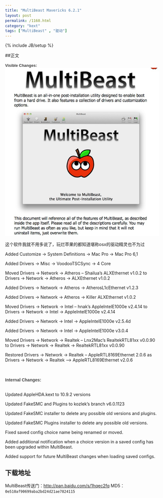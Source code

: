 ```yaml
---
title: "MultiBeast Mavericks 6.2.1"
layout: post
permalink: /1160.html
category: "kext"
tags: ["MultiBeast" , "驱动"]
---
```

{% include JB/setup %}


##正文

<span style="word-wrap: break-word; color: #444444; font-size: 14px; font-family: Verdana, Helvetica, Arial, sans-serif;"><span style="word-wrap: break-word; font-size: small;"><span style="word-wrap: break-word; color: #3e3e3e;"><span style="word-wrap: break-word; font-weight: bold;">Visible Changes:</span></span></span></span><br style="word-wrap: break-word; color: #444444; font-family: tahoma, 'Hiragino Sans GB', 'Wenquanyi Micro Hei', 微软雅黑, Arial, Verdana, sans-serif; font-size: 14px;" /><a href="/wp-content/uploads/sinapicv2-backup/1160-ww2-bmiddle-a316108djw1envmnxh5nej20hb0ixjtz.jpg" target="_blank"><img src="/wp-content/uploads/sinapicv2-backup/1160-ww2-large-a316108djw1envmnxh5nej20hb0ixjtz.jpg" alt="MultiBeast - Mavericks 6.2.1下载" /></a>

这个软件我就不用多说了，玩烂苹果的都知道堪称osx的驱动精灵也不为过

Added Customize -> System Definitions -> Mac Pro -> Mac Pro 6,1

Added Drivers -> Misc -> VoodooTSCSync -> 4 Core

Moved Drivers -> Network -> Atheros &#8211; Shailua&#8217;s ALXEthernet v1.0.2 to Drivers -> Network -> Atheros -> ALXEthernet v1.0.2

Added Drivers -> Network -> Atheros -> AtherosL1cEthernet v1.2.3

Added Drivers -> Network -> Atheros -> Killer ALXEthernet v1.0.2

Moved Drivers -> Network -> Intel &#8211; hnak&#8217;s AppleIntelE1000e v2.4.14 to Drivers -> Network -> Intel -> AppleIntelE1000e v2.4.14

Added Drivers -> Network -> Intel -> AppleIntelE1000e v2.5.4d

Added Drivers -> Network -> Intel -> AppleIntelE1000e v3.0.4

Moved Drivers -> Network -> Realtek &#8211; Lnx2Mac&#8217;s RealtekRTL81xx v0.0.90 to Drivers -> Network -> Realtek -> RealtekRTL81xx v0.0.90

Restored Drivers -> Network -> Realtek – AppleRTL8169Ethernet 2.0.6 as Drivers -> Network -> Realtek –> AppleRTL8169Ethernet v2.0.6

<br style="word-wrap: break-word; color: #444444; font-family: tahoma, 'Hiragino Sans GB', 'Wenquanyi Micro Hei', 微软雅黑, Arial, Verdana, sans-serif; font-size: 14px;" /><br style="word-wrap: break-word; color: #444444; font-family: tahoma, 'Hiragino Sans GB', 'Wenquanyi Micro Hei', 微软雅黑, Arial, Verdana, sans-serif; font-size: 14px;" /><span style="word-wrap: break-word; font-weight: bold; color: #444444; font-family: tahoma, 'Hiragino Sans GB', 'Wenquanyi Micro Hei', 微软雅黑, Arial, Verdana, sans-serif; font-size: 14px;">Internal Changes:</span><br style="word-wrap: break-word; color: #444444; font-family: tahoma, 'Hiragino Sans GB', 'Wenquanyi Micro Hei', 微软雅黑, Arial, Verdana, sans-serif; font-size: 14px;" /><br style="word-wrap: break-word; color: #444444; font-family: tahoma, 'Hiragino Sans GB', 'Wenquanyi Micro Hei', 微软雅黑, Arial, Verdana, sans-serif; font-size: 14px;" />

Updated AppleHDA.kext to 10.9.2 versions

Updated FakeSMC and Plugins to kozlek&#8217;s branch v6.0.1123

Updated FakeSMC installer to delete any possible old versions and plugins.

Updated FakeSMC Plugins installer to delete any possible old versions.

Fixed saved config choice name being renamed or moved.

Added additional notification when a choice version in a saved config has been upgraded within MultiBeast.

Added support for future MultiBeast changes when loading saved configs.

## 下载地址

MultiBeast传送门：<http://pan.baidu.com/s/1hqec2fq>
MD5：`0e510af90699aba2bd24d21ae7824115`


